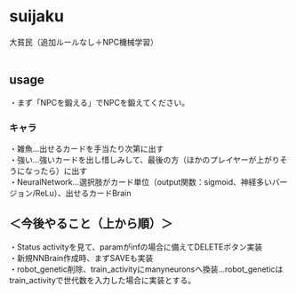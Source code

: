 # suijaku
大貧民（追加ルールなし＋NPC機械学習）
<BR><BR>
  <h2>usage</h2>
・まず「NPCを鍛える」でNPCを鍛えてください。

<h3>キャラ</h3>
・雑魚…出せるカードを手当たり次第に出す<BR>
・強い…強いカードを出し惜しみして、最後の方（ほかのプレイヤーが上がりそうになったら）に出す<BR>
・NeuralNetwork…選択肢がカード単位（output関数：sigmoid、神経多いバージョン/ReLu）、出せるカードBrain

<h2>＜今後やること（上から順）＞</h2>
・Status activityを見て、paramがinfの場合に備えてDELETEボタン実装<BR>
・新規NNBrain作成時、まずSAVEも実装<BR>
・robot_genetic削除、train_activityにmanyneuronsへ換装…robot_geneticはtrain_activityで世代数を入力した場合に実装とする。

